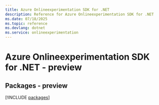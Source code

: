 ```yaml
---
title: Azure Onlineexperimentation SDK for .NET
description: Reference for Azure Onlineexperimentation SDK for .NET
ms.date: 07/18/2025
ms.topic: reference
ms.devlang: dotnet
ms.service: onlineexperimentation
---
```

# Azure Onlineexperimentation SDK for .NET - preview
## Packages - preview
[!INCLUDE [packages](onlineexperimentation-index.md)]